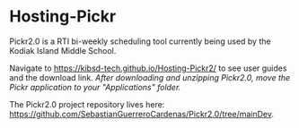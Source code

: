 # Hosting-Pickr

Pickr2.0 is a RTI bi-weekly scheduling tool currently being used by the Kodiak Island Middle School. 

Navigate to https://kibsd-tech.github.io/Hosting-Pickr2/ to see user guides and the download link. 
*After downloading and unzipping Pickr2.0, move the Pickr application to your "Applications" folder.*

The Pickr2.0 project repository lives here: https://github.com/SebastianGuerreroCardenas/Pickr2.0/tree/mainDev.

